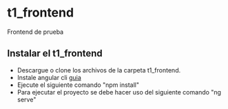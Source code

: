 # t1_frontend
Frontend de prueba

## Instalar el t1_frontend 

- Descargue o clone los archivos de la carpeta t1_frontend.
- Instale angular cli [guia](https://cli.angular.io/)
- Ejecute el siguiente comando "npm install" 
- Para ejecutar el proyecto se debe hacer uso del siguiente comando "ng serve"
